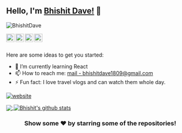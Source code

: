 ## Hello, I'm [Bhishit Dave!](https://bhishitdave.tech/) 👋

<p align="left"> <img src="https://komarev.com/ghpvc/?username=BhishitDave&label=Views&color=blue&style=plastic" alt="BhishitDave" /> </p>


<a href="https://www.linkedin.com/in/bhishit-dave-a82908187/">
  <img align="left" alt="Bhishit's Linkdein" width="22px" src="https://cdn.jsdelivr.net/npm/simple-icons@v3/icons/linkedin.svg" />
</a>
<a href="https://github.com/BhishitDave">
  <img align="left" alt="Bhishit's Github" width="22px" src="https://cdn.jsdelivr.net/npm/simple-icons@v3/icons/github.svg" />
</a>
<a href="https://www.instagram.com/bhishit_18/?hl=en">
  <img align="left" alt="Bhishit's Instagram" width="22px" src="https://cdn.jsdelivr.net/npm/simple-icons@v3/icons/instagram.svg" />
</a>
<a href="https://www.facebook.com/bhishit.dave/">
  <img align="left" alt="Bhishit's Facebook" width="22px" src="https://cdn.jsdelivr.net/npm/simple-icons@v3/icons/facebook.svg" />
</a>


<br/>
<br/>


Here are some ideas to get you started:

- 🌱 I’m currently learning React
- 📫 How to reach me: [mail - bhishitdave1809@gmail.com](https://bhishitdave.tech/)
- ⚡ Fun fact: I love travel vlogs and can watch them whole day.

[![website](https://img.shields.io/badge/PortfolioWebsite-bhishitdave.tech-2648ff?style=flat-square&logo=google-chrome)](https://bhishitdave.tech/)


<a href="https://github.com/BhishitDave">
  <img align="center" src="https://github-readme-stats.vercel.app/api/top-langs/?username=BhishitDave&theme=light&hide_langs_below=1" />
</a>
<a href="https://github.com/BhishitDave">
 <img align="center" src="https://github-readme-stats.vercel.app/api?username=BhishitDave&show_icons=true&theme=light&line_height=27" alt="Bhishit's github stats"/>
</a>

<div align="center">

### Show some ❤️ by starring some of the repositories!

</div>
